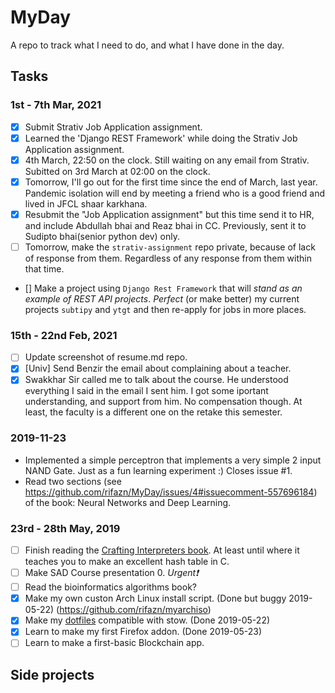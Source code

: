 # MyDay
A repo to track what I need to do, and what I have done in the day.

## Tasks

### 1st - 7th Mar, 2021

- [x] Submit Strativ Job Application assignment.
- [x] Learned the 'Django REST Framework' while doing the Strativ Job Application assignment.
- [x] 4th March, 22:50 on the clock. Still waiting on any email from Strativ. Subitted on 3rd March at 02:00 on the clock.
- [x] Tomorrow, I'll go out for the first time since the end of March, last year. Pandemic isolation will end by meeting a friend who is a good friend and lived in JFCL shaar karkhana.
- [x] Resubmit the "Job Application assignment" but this time send it to HR, and include Abdullah bhai and Reaz bhai in CC. Previously, sent it to Sudipto bhai(senior python dev) only.
- [ ] Tomorrow, make the `strativ-assignment` repo private, because of lack of response from them. Regardless of any response from them within that time.
- [] Make a project using `Django Rest Framework` that will _stand as an example of REST API projects_. _Perfect_ (or make better) my current projects `subtipy` and `ytgt` and then re-apply for jobs in more places.

### 15th - 22nd Feb, 2021

- [  ] Update screenshot of resume.md repo.
- [x] [Univ] Send Benzir the email about complaining about a teacher.
- [x] Swakkhar Sir called me to talk about the course. He understood everything I said in the email I sent him. I got some iportant understanding, and support from him. No compensation though. At least, the faculty is a different one on the retake this semester.

### 2019-11-23

+ Implemented a simple perceptron that implements a very simple 2 input NAND Gate. Just as a fun learning experiment :) Closes issue #1.
+ Read two sections (see https://github.com/rifazn/MyDay/issues/4#issuecomment-557696184) of the book: Neural Networks and Deep Learning.

### 23rd - 28th May, 2019

- [ ] Finish reading the [Crafting Interpreters book](http://craftinginterpreters.com/). At least until where it teaches you to make an excellent hash table in C.
- [ ] Make SAD Course presentation 0. _Urgent❗_
- [ ] Read the bioinformatics algorithms book?
- [x] Make my own custon Arch Linux install script. (Done but buggy 2019-05-22)
   (https://github.com/rifazn/myarchiso)
- [x] Make my [dotfiles](https://git.sr.ht/~rifazn/dotfiles) compatible with stow. (Done 2019-05-22)
- [x] Learn to make my first Firefox addon. (Done 2019-05-23)
- [ ] Learn to make a first-basic Blockchain app.

## Side projects
